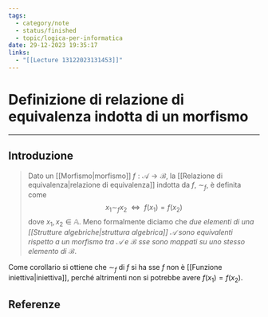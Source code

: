 ```yaml
---
tags:
  - category/note
  - status/finished
  - topic/logica-per-informatica
date: 29-12-2023 19:35:17
links:
  - "[[Lecture 13122023131453]]"
---
```

# Definizione di relazione di equivalenza indotta di un morfismo
---
## Introduzione
> Dato un [[Morfismo|morfismo]] $f: \mathcal{A} \to \mathcal{B}$, la [[Relazione di equivalenza|relazione di equivalenza]] indotta da $f$, $\sim_{f}$, è definita come
> $$x_{1} \sim_{f} x_{2} \ \ \iff \ \ f(x_{1}) = f(x_{2})$$
> dove $x_{1}, x_{2} \in \mathbb{A}$.
> Meno formalmente diciamo che _due elementi di una [[Strutture algebriche|struttura algebrica]] $\mathcal{A}$ sono equivalenti rispetto a un morfismo tra $\mathcal{A}$ e $\mathcal{B}$ sse sono mappati su uno stesso elemento di $\mathcal{B}$_.

Come corollario si ottiene che $\sim_{f}$ di $f$ si ha sse $f$ non è [[Funzione iniettiva|iniettiva]], perché altrimenti non si potrebbe avere $f(x_{1}) = f(x_{2})$.

## Referenze